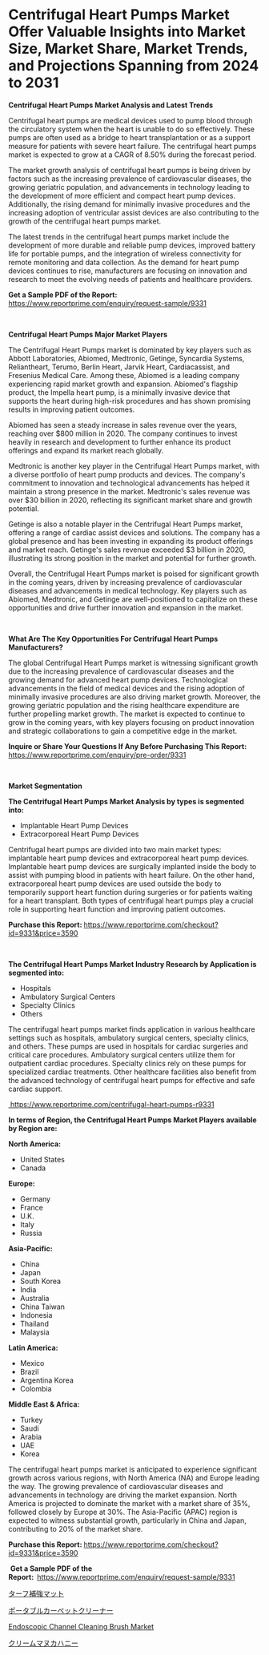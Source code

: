 <p><h1>Centrifugal Heart Pumps Market Offer Valuable Insights into Market Size, Market Share, Market Trends, and Projections Spanning from 2024 to 2031</h1></p><p><strong>Centrifugal Heart Pumps Market Analysis and Latest Trends</strong></p>
<p><p>Centrifugal heart pumps are medical devices used to pump blood through the circulatory system when the heart is unable to do so effectively. These pumps are often used as a bridge to heart transplantation or as a support measure for patients with severe heart failure. The centrifugal heart pumps market is expected to grow at a CAGR of 8.50% during the forecast period.</p><p>The market growth analysis of centrifugal heart pumps is being driven by factors such as the increasing prevalence of cardiovascular diseases, the growing geriatric population, and advancements in technology leading to the development of more efficient and compact heart pump devices. Additionally, the rising demand for minimally invasive procedures and the increasing adoption of ventricular assist devices are also contributing to the growth of the centrifugal heart pumps market.</p><p>The latest trends in the centrifugal heart pumps market include the development of more durable and reliable pump devices, improved battery life for portable pumps, and the integration of wireless connectivity for remote monitoring and data collection. As the demand for heart pump devices continues to rise, manufacturers are focusing on innovation and research to meet the evolving needs of patients and healthcare providers.</p></p>
<p><strong>Get a Sample PDF of the Report:&nbsp;</strong> <a href="https://www.reportprime.com/enquiry/request-sample/9331">https://www.reportprime.com/enquiry/request-sample/9331</a></p>
<p>&nbsp;</p>
<p><strong>Centrifugal Heart Pumps Major Market Players</strong></p>
<p><p>The Centrifugal Heart Pumps market is dominated by key players such as Abbott Laboratories, Abiomed, Medtronic, Getinge, Syncardia Systems, Reliantheart, Terumo, Berlin Heart, Jarvik Heart, Cardiacassist, and Fresenius Medical Care. Among these, Abiomed is a leading company experiencing rapid market growth and expansion. Abiomed's flagship product, the Impella heart pump, is a minimally invasive device that supports the heart during high-risk procedures and has shown promising results in improving patient outcomes.</p><p>Abiomed has seen a steady increase in sales revenue over the years, reaching over $800 million in 2020. The company continues to invest heavily in research and development to further enhance its product offerings and expand its market reach globally.</p><p>Medtronic is another key player in the Centrifugal Heart Pumps market, with a diverse portfolio of heart pump products and devices. The company's commitment to innovation and technological advancements has helped it maintain a strong presence in the market. Medtronic's sales revenue was over $30 billion in 2020, reflecting its significant market share and growth potential.</p><p>Getinge is also a notable player in the Centrifugal Heart Pumps market, offering a range of cardiac assist devices and solutions. The company has a global presence and has been investing in expanding its product offerings and market reach. Getinge's sales revenue exceeded $3 billion in 2020, illustrating its strong position in the market and potential for further growth.</p><p>Overall, the Centrifugal Heart Pumps market is poised for significant growth in the coming years, driven by increasing prevalence of cardiovascular diseases and advancements in medical technology. Key players such as Abiomed, Medtronic, and Getinge are well-positioned to capitalize on these opportunities and drive further innovation and expansion in the market.</p></p>
<p>&nbsp;</p>
<p><strong>What Are The Key Opportunities For Centrifugal Heart Pumps Manufacturers?</strong></p>
<p><p>The global Centrifugal Heart Pumps market is witnessing significant growth due to the increasing prevalence of cardiovascular diseases and the growing demand for advanced heart pump devices. Technological advancements in the field of medical devices and the rising adoption of minimally invasive procedures are also driving market growth. Moreover, the growing geriatric population and the rising healthcare expenditure are further propelling market growth. The market is expected to continue to grow in the coming years, with key players focusing on product innovation and strategic collaborations to gain a competitive edge in the market.</p></p>
<p><strong>Inquire or Share Your Questions If Any Before Purchasing This Report:</strong> <a href="https://www.reportprime.com/enquiry/pre-order/9331">https://www.reportprime.com/enquiry/pre-order/9331</a></p>
<p>&nbsp;</p>
<p><strong>Market Segmentation</strong></p>
<p><strong>The Centrifugal Heart Pumps Market Analysis by types is segmented into:</strong></p>
<p><ul><li>Implantable Heart Pump Devices</li><li>Extracorporeal Heart Pump Devices</li></ul></p>
<p><p>Centrifugal heart pumps are divided into two main market types: implantable heart pump devices and extracorporeal heart pump devices. Implantable heart pump devices are surgically implanted inside the body to assist with pumping blood in patients with heart failure. On the other hand, extracorporeal heart pump devices are used outside the body to temporarily support heart function during surgeries or for patients waiting for a heart transplant. Both types of centrifugal heart pumps play a crucial role in supporting heart function and improving patient outcomes.</p></p>
<p><strong>Purchase this Report:&nbsp;</strong><a href="https://www.reportprime.com/checkout?id=9331&price=3590">https://www.reportprime.com/checkout?id=9331&price=3590</a></p>
<p>&nbsp;</p>
<p><strong>The Centrifugal Heart Pumps Market Industry Research by Application is segmented into:</strong></p>
<p><ul><li>Hospitals</li><li>Ambulatory Surgical Centers</li><li>Specialty Clinics</li><li>Others</li></ul></p>
<p><p>The centrifugal heart pumps market finds application in various healthcare settings such as hospitals, ambulatory surgical centers, specialty clinics, and others. These pumps are used in hospitals for cardiac surgeries and critical care procedures. Ambulatory surgical centers utilize them for outpatient cardiac procedures. Specialty clinics rely on these pumps for specialized cardiac treatments. Other healthcare facilities also benefit from the advanced technology of centrifugal heart pumps for effective and safe cardiac support.</p></p>
<p><a href="https://www.reportprime.com/centrifugal-heart-pumps-r9331">&nbsp;https://www.reportprime.com/centrifugal-heart-pumps-r9331</a></p>
<p><strong>In terms of Region, the Centrifugal Heart Pumps Market Players available by Region are:</strong></p>
<p>
    <p> <strong> North America: </strong>
        <ul>
            <li>United States</li>
            <li>Canada</li>
        </ul>
        </p> 
    <p> <strong> Europe: </strong>
        <ul>
            <li>Germany</li>
            <li>France</li>
            <li>U.K.</li>
            <li>Italy</li>
            <li>Russia</li>
        </ul>
        </p> 
    <p> <strong> Asia-Pacific: </strong>
        <ul>
            <li>China</li>
            <li>Japan</li>
            <li>South Korea</li>
            <li>India</li>
            <li>Australia</li>
            <li>China Taiwan</li>
            <li>Indonesia</li>
            <li>Thailand</li>
            <li>Malaysia</li>
        </ul>
        </p> 
    <p> <strong> Latin America: </strong>
        <ul>
            <li>Mexico</li>
            <li>Brazil</li>
            <li>Argentina Korea</li>
            <li>Colombia</li>
        </ul>
        </p> 
    <p> <strong> Middle East & Africa: </strong>
        <ul>
            <li>Turkey</li>
            <li>Saudi</li>
            <li>Arabia</li>
            <li>UAE</li>
            <li>Korea</li>
        </ul>
    </p>
    </p>
<p><p>The centrifugal heart pumps market is anticipated to experience significant growth across various regions, with North America (NA) and Europe leading the way. The growing prevalence of cardiovascular diseases and advancements in technology are driving the market expansion. North America is projected to dominate the market with a market share of 35%, followed closely by Europe at 30%. The Asia-Pacific (APAC) region is expected to witness substantial growth, particularly in China and Japan, contributing to 20% of the market share.</p></p>
<p><strong>Purchase this Report: </strong><a href="https://www.reportprime.com/checkout?id=9331&price=3590">https://www.reportprime.com/checkout?id=9331&price=3590</a></p>
<p>&nbsp;<strong>Get a Sample PDF of the Report:&nbsp;&nbsp;</strong><a href="https://www.reportprime.com/enquiry/request-sample/9331">https://www.reportprime.com/enquiry/request-sample/9331</a></p>
<p><strong></strong></p>
<p><p><a href="https://medium.com/@oswaldoavarro768546/%E3%83%87%E3%82%B3%E3%83%BC%E3%83%87%E3%82%A3%E3%83%B3%E3%82%B0-%E3%82%BF%E3%83%BC%E3%83%95%E8%A3%9C%E5%BC%B7%E3%83%9E%E3%83%83%E3%83%88%E5%B8%82%E5%A0%B4%E3%81%AE%E3%83%A1%E3%83%88%E3%83%AA%E3%83%83%E3%82%AF%E3%82%B9-%E5%B8%82%E5%A0%B4%E3%82%B7%E3%82%A7%E3%82%A2-%E3%83%88%E3%83%AC%E3%83%B3%E3%83%89-%E6%88%90%E9%95%B7%E3%83%91%E3%82%BF%E3%83%BC%E3%83%B3-9183eba341d8">ターフ補強マット</a></p><p><a href="https://github.com/one-cool-chick/Market-Research-Report-List-1/blob/main/213819423508.md">ポータブルカーペットクリーナー</a></p><p><a href="https://github.com/dimitrishawkinswaynenp91rgz/Market-Research-Report-List-2/blob/main/endoscopic-channel-cleaning-brush-market.md">Endoscopic Channel Cleaning Brush Market</a></p><p><a href="https://medium.com/@nicosmitham2023/%E3%82%AF%E3%83%AA%E3%83%BC%E3%83%A0%E5%85%A5%E3%82%8A%E3%83%9E%E3%83%8C%E3%82%AB%E3%83%8F%E3%83%8B%E3%83%BC%E5%B8%82%E5%A0%B4%E3%81%AE%E8%A6%8B%E9%80%9A%E3%81%97-%E5%B8%82%E5%A0%B4%E5%8B%95%E5%90%91-%E6%88%90%E9%95%B7-2024%E5%B9%B4%E3%81%8B%E3%82%892031%E5%B9%B4%E3%81%BE%E3%81%A7%E3%81%AE%E4%BA%88%E6%B8%AC-1cf7504bd172">クリームマヌカハニー</a></p></p>